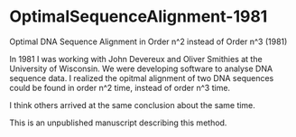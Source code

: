 # OptimalSequenceAlignment-1981
Optimal DNA Sequence Alignment in Order n^2 instead of Order n^3 (1981)

In 1981 I was working with John Devereux and Oliver Smithies at the University of Wisconsin. We were
developing software to analyse DNA sequence data. I realized the opitmal alignment of two DNA sequences
could be found in order n^2 time, instead of order n^3 time.

I think others arrived at the same conclusion about the same time.

This is an unpublished manuscript describing this method.
